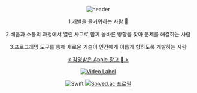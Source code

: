 <div align=center>
  
![header](https://capsule-render.vercel.app/api?type=rounded&color=auto&height=100,weight=100&section=header&text=KaiKim%20Github!&fontSize=30)



  
1.개발을 즐거워하는 사람 🙂

2.배움과 소통의 과정에서 열린 사고로 함께 올바른 방향을 찾아 문제를 해결하는 사람

3.프로그래밍 도구를 통해 새로운 기술이 인간에게 이롭게 향하도록 개발하는 사람

<u>< 감명받은 Apple 광고  ></u>


[![Video Label](http://img.youtube.com/vi/8sX9IEHWRJ8/0.jpg)](https://youtu.be/8sX9IEHWRJ8)



![Swift](https://img.shields.io/badge/Swift-F05138?&style=for-the-badge&logo=Swift&logoColor=white)
[![Solved.ac
프로필](http://mazassumnida.wtf/api/mini/generate_badge?boj=sdffs310)](https://solved.ac/sdffs310)

</div>
